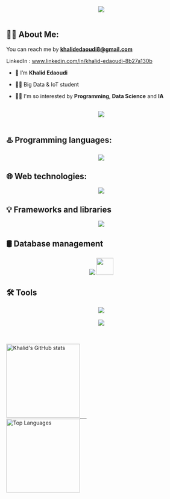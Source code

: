 
<div align="center">
    <img src="https://readme-typing-svg.herokuapp.com/?font=Righteous&size=35&center=true&vCenter=true&width=500&height=70&duration=4000&lines=Hi+There!+👋;+I'm+Khalid+Edaoudi!+😎;+Software+developer+👨🏻‍💻" />
</div>

<br>

## 🙋‍♂️ About Me:

 You can reach me by **khalidedaoudi8@gmail.com**

 LinkedIn : www.linkedin.com/in/khalid-edaoudi-8b27a130b

- 🔭 I’m **Khalid Edaoudi**

- 👨‍🎓 Big Data & IoT student

- 👨‍💻 I'm so interested by **Programming**, **Data Science** and **IA**

<!--- 🌱 I’m currently learning **Next.js**--> 

<br>
<div align="center">
    <img src="https://user-images.githubusercontent.com/73097560/115834477-dbab4500-a447-11eb-908a-139a6edaec5c.gif" />
</div>
<br>

## ♨️ Programming languages:
<div align="center">
    <img src="https://skillicons.dev/icons?i=php,cpp,c,java,javascript,r,python" />
</div>

## 🌐 Web technologies:
<div align="center">
    <img src="https://skillicons.dev/icons?i=html,css,react,spring,next" />
</div>

## 💡 Frameworks and libraries
<div align="center">
    <img src="https://skillicons.dev/icons?i=bootstrap,jquery,tailwind,materialui" />
</div>

## 🛢️ Database management
<div align="center">
    <img src="https://skillicons.dev/icons?i=mysql,firebase,mongodb" />
    <img src="https://www.vectorlogo.zone/logos/oracle/oracle-icon.svg" width="45px" height="45px"/>
</div>

## 🛠️ Tools
<div align="center">
    <img src="https://skillicons.dev/icons?i=npm,maven,docker,github,git,yarn,figma,vscode,eclipse,idea,postman,visualstudio,vite" /><br>
</div>

<br>
<div align="center">
    <img src="https://user-images.githubusercontent.com/73097560/115834477-dbab4500-a447-11eb-908a-139a6edaec5c.gif" />
</div>
<br>
<br>

<p>
  <a href="https://github.com/khalid21456">
    <img src="https://github-readme-stats.vercel.app/api?username=khalid21456&show_icons=true&theme=radical" alt="Khalid's GitHub stats" height="195">
    &emsp;
      <br>
    <img src="https://github-readme-stats.vercel.app/api/top-langs/?username=khalid21456&layout=compact&theme=radical" alt="Top Languages" height="195">
  </a>
</p>
<br/>
